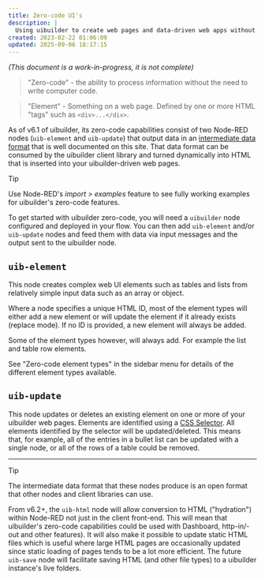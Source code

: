 ```yaml
---
title: Zero-code UI's
description: |
  Using uibuilder to create web pages and data-driven web apps without writing code
created: 2023-02-22 01:06:09
updated: 2025-09-06 18:17:15
---
```


*(This document is a work-in-progress, it is not complete)*

> "Zero-code" - the ability to process information without the need to write computer code.

> "Element" - Something on a web page. Defined by one or more HTML "tags" such as `<div>...</div>`.

As of v6.1 of uibuilder, its zero-code capabilities consist of two Node-RED nodes (`uib-element` and `uib-update`) that output data in an [intermediate data format](client-docs/config-driven-ui.md) that is well documented on this site. That data format can be consumed by the uibuilder client library and turned dynamically into HTML that is inserted into your uibuilder-driven web pages.

> [!TIP]
> Use Node-RED's *import > examples* feature to see fully working examples for uibuilder's zero-code features.

To get started with uibuilder zero-code, you will need a `uibuilder` node configured and deployed in your flow. You can then add `uib-element` and/or `uib-update` nodes and feed them with data via input messages and the output sent to the uibuilder node.

## `uib-element`

This node creates complex web UI elements such as tables and lists from relatively simple input data such as an array or object.

Where a node specifies a unique HTML ID, most of the element types will either add a new element or will update the element if it already exists (replace mode). If no ID is provided, a new element will always be added.

Some of the element types however, will always add. For example the list and table row elements.

See "Zero-code element types" in the sidebar menu for details of the different element types available.

## `uib-update`

This node updates or deletes an existing element on one or more of your uibuilder web pages. Elements are identified using a [CSS Selector](https://developer.mozilla.org/en-US/docs/web/css/css_selectors). All elements identified by the selector will be updated/deleted. This means that, for example, all of the entries in a bullet list can be updated with a single node, or all of the rows of a table could be removed.

----

> [!TIP]
> The intermediate data format that these nodes produce is an open format that other nodes and client libraries can use.
> 
> From v6.2+, the `uib-html` node will allow conversion to HTML ("hydration") within Node-RED not just in the client front-end. This will mean that uibuilder's zero-code capabilities could be used with Dashboard, http-in/-out and other features). It will also make it possible to update static HTML files which is useful where large HTML pages are occasionally updated since static loading of pages tends to be a lot more efficient. The future `uib-save` node will facilitate saving HTML (and other file types) to a uibuilder instance's live folders.
